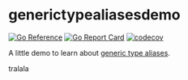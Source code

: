 # generictypealiasesdemo

[![Go Reference](https://pkg.go.dev/badge/github.com/alrayyes/generictypealiasesdemo.svg)](https://pkg.go.dev/github.com/alrayyes/generictypealiasesdemo)
[![Go Report Card](https://goreportcard.com/badge/github.com/alrayyes/generictypealiasesdemo)](https://goreportcard.com/report/github.com/alrayyes/generictypealiasesdemo)
[![codecov](https://codecov.io/gh/alrayyes/generictypealiasesdemo/graph/badge.svg?token=LMBZHSBSSD)](https://codecov.io/gh/alrayyes/generictypealiasesdemo)

A little demo to learn about [generic type aliases](https://github.com/golang/go/issues/46477).

tralala
